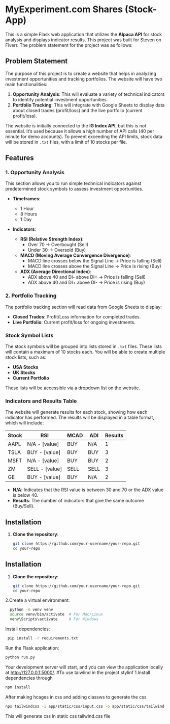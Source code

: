 # MyExperiment.com Shares (Stock-App)

This is a simple Flask web application that utilizes the **Alpaca API** for stock analysis and displays indicator results. This project was built for Steven on Fiverr. The problem statement for the project was as follows:

## Problem Statement
The purpose of this project is to create a website that helps in analyzing investment opportunities and tracking portfolios. The website will have two main functionalities:

1. **Opportunity Analysis**: This will evaluate a variety of technical indicators to identify potential investment opportunities.
2. **Portfolio Tracking**: This will integrate with Google Sheets to display data about closed trades (profit/loss) and the live portfolio (current profit/loss).

The website is initially connected to the **IG Index API**, but this is not essential. It’s used because it allows a high number of API calls (40 per minute for demo accounts). To prevent exceeding the API limits, stock data will be stored in `.txt` files, with a limit of 10 stocks per file.

## Features

### 1. Opportunity Analysis
This section allows you to run simple technical indicators against predetermined stock symbols to assess investment opportunities.

- **Timeframes**:
    - 1 Hour
    - 8 Hours
    - 1 Day

- **Indicators**:
    - **RSI (Relative Strength Index)**: 
        - Over 70 → Overbought (Sell)
        - Under 30 → Oversold (Buy)
    - **MACD (Moving Average Convergence Divergence)**:
        - MACD line crosses below the Signal Line → Price is falling (Sell)
        - MACD line crosses above the Signal Line → Price is rising (Buy)
    - **ADX (Average Directional Index)**:
        - ADX above 40 and DI- above DI+ → Price is falling (Sell)
        - ADX above 40 and DI+ above DI- → Price is rising (Buy)

### 2. Portfolio Tracking
The portfolio tracking section will read data from Google Sheets to display:

- **Closed Trades**: Profit/Loss information for completed trades.
- **Live Portfolio**: Current profit/loss for ongoing investments.

### Stock Symbol Lists
The stock symbols will be grouped into lists stored in `.txt` files. These lists will contain a maximum of 10 stocks each. You will be able to create multiple stock lists, such as:

- **USA Stocks**
- **UK Stocks**
- **Current Portfolio**

These lists will be accessible via a dropdown list on the website.

### Indicators and Results Table
The website will generate results for each stock, showing how each indicator has performed. The results will be displayed in a table format, which will include:

| **Stock** | **RSI**         | **MCAD**     | **ADI**        | **Results** |
|-----------|-----------------|--------------|----------------|-------------|
| AAPL      | N/A - [value]    | BUY          | N/A            | 1           |
| TSLA      | BUY - [value]    | BUY          | BUY            | 3           |
| MSFT      | N/A - [value]    | BUY          | BUY            | 2           |
| ZM        | SELL - [value]   | SELL         | SELL           | 3           |
| GE        | BUY - [value]    | BUY          | N/A            | 2           |

- **N/A**: Indicates that the RSI value is between 30 and 70 or the ADX value is below 40.
- **Results**: The number of indicators that give the same outcome (Buy/Sell).

## Installation

1. **Clone the repository**:
   ```bash
   git clone https://github.com/your-username/your-repo.git
   cd your-repo

## Installation

1. **Clone the repository**:
   ```bash
   git clone https://github.com/your-username/your-repo.git
   cd your-repo
2.Create a virtual environment:
 ```bash
   python -m venv venv
   source venv/bin/activate  # For Mac/Linux
   venv\Scripts\activate     # For Windows
  ```
Install dependencies:
```bash
 pip install -r requirements.txt
  ```
Run the Flask application:
```bash
python run.py
  ```
Your development server will start, and you can view the application
locally at http://127.0.0.1:5000/.
#To use taiwlind in the project stylinf
1.Install dependencies through 
```bash
npm install
```
After making hcages in css and adding classws to generate the css 
```bash
npx tailwindcss -i app/static/css/input.css -o app/static/css/tailwind.css
```
This will generate css in static css tailwind.css file



